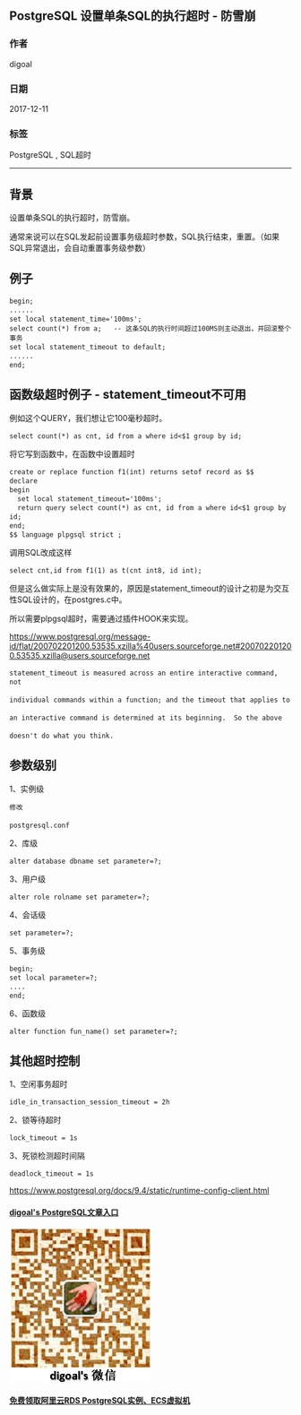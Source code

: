 ## PostgreSQL 设置单条SQL的执行超时 - 防雪崩    
                          
### 作者                          
digoal                          
                          
### 日期                          
2017-12-11                         
                          
### 标签                          
PostgreSQL , SQL超时    
                          
----                          
                          
## 背景    
设置单条SQL的执行超时，防雪崩。  
  
通常来说可以在SQL发起前设置事务级超时参数，SQL执行结束，重置。（如果SQL异常退出，会自动重置事务级参数）  
  
## 例子  
  
```  
begin;  
......  
set local statement_time='100ms';  
select count(*) from a;   -- 这条SQL的执行时间超过100MS则主动退出，并回滚整个事务    
set local statement_timeout to default;  
......  
end;  
```  
    
## 函数级超时例子 - statement_timeout不可用  
  
例如这个QUERY，我们想让它100毫秒超时。  
  
```  
select count(*) as cnt, id from a where id<$1 group by id;   
```  
  
将它写到函数中，在函数中设置超时   
  
  
```  
create or replace function f1(int) returns setof record as $$  
declare  
begin  
  set local statement_timeout='100ms';  
  return query select count(*) as cnt, id from a where id<$1 group by id;   
end;  
$$ language plpgsql strict ;  
```  
  
调用SQL改成这样  
  
```  
select cnt,id from f1(1) as t(cnt int8, id int);   
```  
  
但是这么做实际上是没有效果的，原因是statement_timeout的设计之初是为交互性SQL设计的，在postgres.c中。  
  
所以需要plpgsql超时，需要通过插件HOOK来实现。    
  
https://www.postgresql.org/message-id/flat/200702201200.53535.xzilla%40users.sourceforge.net#200702201200.53535.xzilla@users.sourceforge.net  
  
```  
statement_timeout is measured across an entire interactive command, not  
  
individual commands within a function; and the timeout that applies to  
  
an interactive command is determined at its beginning.  So the above  
  
doesn't do what you think.  
```  
  
## 参数级别  
1、实例级  
  
```  
修改  
  
postgresql.conf  
```  
  
2、库级  
  
```  
alter database dbname set parameter=?;  
```  
  
3、用户级  
  
```  
alter role rolname set parameter=?;  
```  
  
4、会话级  
  
```  
set parameter=?;  
```  
  
5、事务级  
  
```  
begin;  
set local parameter=?;  
....  
end;  
```  
  
6、函数级  
  
```  
alter function fun_name() set parameter=?;  
```  
  
## 其他超时控制  
  
1、空闲事务超时  
  
```  
idle_in_transaction_session_timeout = 2h   
```  
  
2、锁等待超时  
  
```  
lock_timeout = 1s   
```  
  
3、死锁检测超时间隔  
  
```  
deadlock_timeout = 1s  
```  
  
https://www.postgresql.org/docs/9.4/static/runtime-config-client.html  
  
  
  
  
  
  
  
  
  
  
  
  
  
  
  
  
#### [digoal's PostgreSQL文章入口](https://github.com/digoal/blog/blob/master/README.md "22709685feb7cab07d30f30387f0a9ae")
  
  
![digoal's weixin](../pic/digoal_weixin.jpg "f7ad92eeba24523fd47a6e1a0e691b59")
  
  
  
  
  
  
  
  
#### [免费领取阿里云RDS PostgreSQL实例、ECS虚拟机](https://www.aliyun.com/database/postgresqlactivity "57258f76c37864c6e6d23383d05714ea")
  
